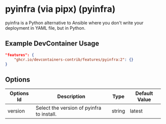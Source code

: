 
# pyinfra (via pipx) (pyinfra)

pyinfra is a Python alternative to Ansible where you don't write your deployment in YAML file, but in Python.

## Example DevContainer Usage

```json
"features": {
    "ghcr.io/devcontainers-contrib/features/pyinfra:2": {}
}
```

## Options

| Options Id | Description | Type | Default Value |
|-----|-----|-----|-----|
| version | Select the version of pyinfra to install. | string | latest |


